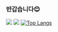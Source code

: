 ### 반갑습니다😊
<a href="https://instagram.com/yryr_kwon?igshid=YmMyMTA2M2Y="><img src="https://camo.githubusercontent.com/72515004e1a097ed7700e56f7565516d39eee11a96c68854f3b83989e301ccc3/68747470733a2f2f696d672e736869656c64732e696f2f62616467652f696e7374616772616d2d4646434644413f7374796c653d666c61742d737175617265266c6f676f3d696e7374616772616d266c6f676f436f6c6f723d464637453944"/></a>
<a href="https://www.notion.so/dgsw8th-yerim/Portfolio-8183b8daf2564e73b345089ee5e2e1f6"><img src="https://camo.githubusercontent.com/b22e9ded6d6815c10d6a305beb1f9c43ce7f35ac56bd5ad18752ffe98cb86bed/68747470733a2f2f696d672e736869656c64732e696f2f62616467652f706f7274666f6c696f2d4646464630303f7374796c653d666c61742d737175617265266c6f676f3d6e6f74696f6e266c6f676f436f6c6f723d464630303030"/></a>
[![Top Langs](https://github-readme-stats.vercel.app/api/top-langs/?username=kirito2056&layout=compact)](https://github.com/yerim07/github-readme-stats)
<!--
**yerim07/yerim07** is a ✨ _special_ ✨ repository because its `README.md` (this file) appears on your GitHub profile.

Here are some ideas to get you started:

- 🔭 I’m currently working on ...
- 🌱 I’m currently learning ...
- 👯 I’m looking to collaborate on ...
- 🤔 I’m looking for help with ...
- 💬 Ask me about ...
- 📫 How to reach me: ...
- 😄 Pronouns: ...
- ⚡ Fun fact: ...
-->
